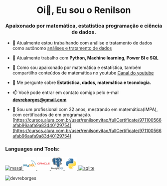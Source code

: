 <h1 align="center">Oi👋, Eu sou o Renilson</h1>
<h3 align="center">Apaixonado por matemática, estatística programação e ciência de dados.</h3>

- 🔭 Atualmente estou trabalhando com análise e tratamento de dados como autônomo [análises e tratamento de dados](https://github.com/devreborges/projetos_analise_dados.ipynb/tree/main)

- 🌱 Atualmente trabalho com **Python, Machine learning, Power BI e SQL**

- 👯 Como sou apaixonado por matemática e estatística, também compartilho conteúdos de matemática no youtube [Canal do youtube](https://www.youtube.com/channel/UCpKtijm7M8qosbkHvzda_NA)

- 💬 Me pergunte sobre **Estatística, dados, matemática e tecnologia.**

- 📫 Você pode entrar em contato comigo pelo e-mail **devreborges@gmail.com**

- 📄 Sou um profissional com 32 anos, mestrando em matemática(IMPA), com certificados de em programação. [https://cursos.alura.com.br/user/renilsonvitao/fullCertificate/971100566afab96aafa9a83d40129754](https://cursos.alura.com.br/user/renilsonvitao/fullCertificate/971100566afab96aafa9a83d40129754)


<h3 align="left">Languages and Tools:</h3>
<p align="left"> <a href="https://www.microsoft.com/en-us/sql-server" target="_blank" rel="noreferrer"> <img src="https://www.svgrepo.com/show/303229/microsoft-sql-server-logo.svg" alt="mssql" width="40" height="40"/> </a> <a href="https://www.mysql.com/" target="_blank" rel="noreferrer"> <img src="https://raw.githubusercontent.com/devicons/devicon/master/icons/mysql/mysql-original-wordmark.svg" alt="mysql" width="40" height="40"/> </a> <a href="https://www.oracle.com/" target="_blank" rel="noreferrer"> <img src="https://raw.githubusercontent.com/devicons/devicon/master/icons/oracle/oracle-original.svg" alt="oracle" width="40" height="40"/> </a> <a href="https://www.postgresql.org" target="_blank" rel="noreferrer"> <img src="https://raw.githubusercontent.com/devicons/devicon/master/icons/postgresql/postgresql-original-wordmark.svg" alt="postgresql" width="40" height="40"/> </a> <a href="https://www.python.org" target="_blank" rel="noreferrer"> <img src="https://raw.githubusercontent.com/devicons/devicon/master/icons/python/python-original.svg" alt="python" width="40" height="40"/> </a> <a href="https://www.sqlite.org/" target="_blank" rel="noreferrer"> <img src="https://www.vectorlogo.zone/logos/sqlite/sqlite-icon.svg" alt="sqlite" width="40" height="40"/> </a> </p>

<p><img align="center" src="https://github-readme-stats.vercel.app/api/top-langs?username=devreborges&show_icons=true&locale=en&layout=compact" alt="devreborges" /></p>


<!---
devreborges/devreborges is a ✨ special ✨ repository because its `README.md` (this file) appears on your GitHub profile.
You can click the Preview link to take a look at your changes.
--->
